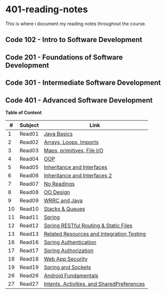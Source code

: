 # 401-reading-notes

This is where i document my reading notes throughout the course.

## Code 102 - Intro to Software Development

## Code 201 - Foundations of Software Development

## Code 301 - Intermediate Software Development

## Code 401 - Advanced Software Development


**Table of Content**

|#|Subject|Link|
|-----|--------|--------|
|1   |Read01|[Java Basics](https://sufianhamdan.github.io/401-reading-notes/Read01/Read01)|
|2   |Read02|[Arrays, Loops, Imports](https://sufianhamdan.github.io/401-reading-notes/Read02/Read02)|
|3   |Read03|[ Maps, primitives, File I/O](https://sufianhamdan.github.io/401-reading-notes/Read03/Read03)|
|4   |Read04|[OOP](https://sufianhamdan.github.io/401-reading-notes/Read04/Read04)|
|5   |Read05|[Inheritance and Interfaces](https://sufianhamdan.github.io/401-reading-notes/Read05/Read05)|
|6   |Read06|[Inheritance and Interfaces 2](https://sufianhamdan.github.io/401-reading-notes/Read06/Read06)|
|7   |Read07|[No Readings](https://sufianhamdan.github.io/401-reading-notes/Read07/Read07)|
|8   |Read08|[OO Design](https://sufianhamdan.github.io/401-reading-notes/Read08/Read08)|
|9   |Read09|[WRRC and Java](https://sufianhamdan.github.io/401-reading-notes/Read09/Read09)|
|10  |Read10|[Stacks & Queues](https://sufianhamdan.github.io/401-reading-notes/Read10/Read10)|
|11  |Read11|[Spring](https://sufianhamdan.github.io/401-reading-notes/Read11/Read11)|
|12  |Read12|[Spring RESTful Routing & Static Files](https://sufianhamdan.github.io/401-reading-notes/Read12/Read12)|
|13  |Read13|[Related Resources and Integration Testing](https://sufianhamdan.github.io/401-reading-notes/Read13/Read13)|
|16  |Read16|[Spring Authentication](https://sufianhamdan.github.io/401-reading-notes/Read16/Read16)|
|17  |Read17|[Spring Authorization](https://sufianhamdan.github.io/401-reading-notes/Read17/Read17)|
|18  |Read18|[Web App Security](https://sufianhamdan.github.io/401-reading-notes/Read18/Read18)|
|19  |Read19|[Spring and Sockets](https://sufianhamdan.github.io/401-reading-notes/Read19/Read19)|
|26  |Read26|[Android Fundamentals](https://sufianhamdan.github.io/401-reading-notes/Read26/Read26)|
|27  |Read27|[Intents, Activities, and SharedPreferences](https://sufianhamdan.github.io/401-reading-notes/Read27/Read27)|
